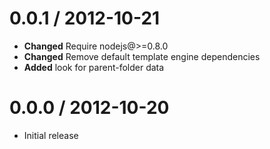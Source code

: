 
0.0.1 / 2012-10-21
==================

  * **Changed** Require nodejs@>=0.8.0
  * **Changed** Remove default template engine dependencies
  * **Added** look for parent-folder data

0.0.0 / 2012-10-20
==================

  * Initial release
